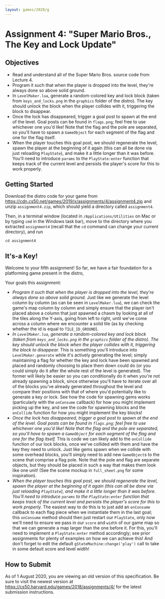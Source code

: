 ```yaml
---
layout: games/2020/g
---
```


# Assignment 4: "Super Mario Bros., The Key and Lock Update"

## Objectives

* Read and understand all of the Super Mario Bros. source code from Lecture 4.
* Program it such that when the player is dropped into the level, they're always done so above solid ground.
* In `LevelMaker.lua`, generate a random-colored key and lock block (taken from `keys_and_locks.png` in the `graphics` folder of the distro). The key should unlock the block when the player collides with it, triggering the block to disappear.
* Once the lock has disappeared, trigger a goal post to spawn at the end of the level. Goal posts can be found in `flags.png`; feel free to use whichever one you'd like! Note that the flag and the pole are separated, so you'll have to spawn a `GameObject` for each segment of the flag and one for the flag itself.
* When the player touches this goal post, we should regenerate the level, spawn the player at the beginning of it again (this can all be done via just reloading `PlayState`), and make it a little longer than it was before. You'll need to introduce `params` to the `PlayState:enter` function that keeps track of the current level and persists the player's score for this to work properly.

## Getting Started

Download the distro code for your game from <https://cdn.cs50.net/games/2019/x/assignments/4/assignment4.zip> and unzip `assignment4.zip`, which should yield a directory called `assignment4`.

Then, in a terminal window (located in `/Applications/Utilities` on Mac or by typing
`cmd` in the Windows task bar), move to the directory where you extracted `assignment4`
(recall that the `cd` command can change your current directory), and run

```
cd assignment4
```

## It's-a Key!

Welcome to your fifth assignment! So far, we have a fair foundation for a platforming game present in the distro,

Your goals this assignment:

* *Program it such that when the player is dropped into the level, they're always done so above solid ground.* Just like we generate the level column by column (as can be seen in `LevelMaker.lua`), we can check the game's map column by column and simply ensure that the player isn't placed above a column that just spawned a chasm by looking at all of the tiles along the Y-axis, going from left to right, until we've come across a column where we encounter a solid tile (as by checking whether the id is equal to `TILE_ID_GROUND`).
* *In `LevelMaker.lua`, generate a random-colored key and lock block (taken from `keys_and_locks.png` in the `graphics` folder of the distro). The key should unlock the block when the player collides with it, triggering the block to disappear.* This is something you'll introduce into `LevelMaker.generate` while it's actively generating the level; simply maintaining a flag for whether the key and lock have been spawned and placed and randomly choosing to place them down could do (or you could simply do it after the whole rest of the level is generated). The former will likely be easier so you can conditionally do it when you're not already spawning a block, since otherwise you'll have to iterate over all of the blocks you've already generated throughout the level and compare their positions with that of where you'd potentially like to generate a key or lock. See how the code for spawning gems works (particularly with the `onConsume` callback) for how you might implement picking up the key, and see the code for spawning blocks and the `onCollide` function for how you might implement the key blocks!
* *Once the lock has disappeared, trigger a goal post to spawn at the end of the level. Goal posts can be found in `flags.png`; feel free to use whichever one you'd like! Note that the flag and the pole are separated, so you'll have to spawn a `GameObject` for each segment of the flag and one for the flag itself.* This is code we can likely add to the `onCollide` function of our lock blocks, once we've collided with them and have the key they need to unlock. Just like gems spawn when we collide with some overhead blocks, you'll simply need to add new `GameObject`s to the scene that comprise a flag pole. Note that the pole and flag are separate objects, but they should be placed in such a way that makes them look like one unit! (See the scene mockup in `full_sheet.png` for some inspiration).
* *When the player touches this goal post, we should regenerate the level, spawn the player at the beginning of it again (this can all be done via just reloading `PlayState`), and make it a little longer than it was before. You'll need to introduce `params` to the `PlayState:enter` function that keeps track of the current level and persists the player's score for this to work properly.* The easiest way to do this is to just add an `onConsume` callback to each flag piece when we instantiate them in the last goal; this `onConsume` method should then just restart our `PlayState`, only now we'll need to ensure we pass in our `score` and `width` of our game map so that we can generate a map larger than the one before it. For this, you'll need to implement a `PlayState:enter` method accordingly; see prior assignments for plenty of examples on how we can achieve this! And don't forget to edit the default `gStateMachine:change('play')` call to take in some default score and level width!


## How to Submit

As of 1 August 2020, you are viewing an old version of this specification. Be sure to visit the newest version at https://cs50.harvard.edu/games/2018/assignments/4/ for the latest submission instructions.
